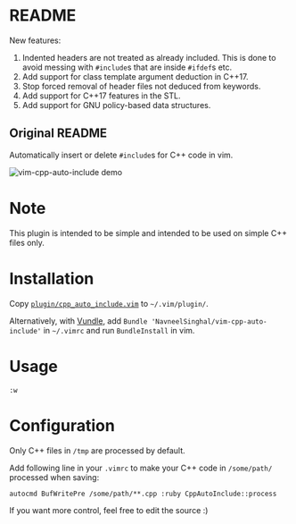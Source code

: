 # README

New features:

1. Indented headers are not treated as already included. This is done to avoid messing with `#include`s that are inside `#ifdef`s etc.
2. Add support for class template argument deduction in C++17.
3. Stop forced removal of header files not deduced from keywords.
4. Add support for C++17 features in the STL.
5. Add support for GNU policy-based data structures.

## Original README

Automatically insert or delete `#include`s for C++ code in vim.

![vim-cpp-auto-include demo](https://raw.github.com/quark-zju/vim-cpp-auto-include/master/demo/vim-cpp-auto-include-demo.gif)

Note
====
This plugin is intended to be simple 
and intended to be used on simple C++ files only. 

Installation
============
Copy [`plugin/cpp_auto_include.vim`](/NavneelSinghal/vim-cpp-auto-include/raw/master/plugin/cpp_auto_include.vim) to `~/.vim/plugin/`.

Alternatively, with [Vundle](/gmarik/vundle), 
add `Bundle 'NavneelSinghal/vim-cpp-auto-include'` in `~/.vimrc` 
and run `BundleInstall` in vim.

Usage
=====
`:w`

Configuration
=============
Only C++ files in `/tmp` are processed by default.

Add following line in your `.vimrc` to make your C++ code 
in `/some/path/` processed when saving:

```viml
autocmd BufWritePre /some/path/**.cpp :ruby CppAutoInclude::process
```
If you want more control, feel free to edit the source :)



